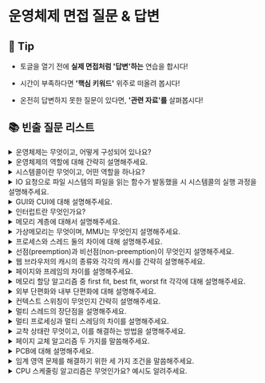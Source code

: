 # 운영체제 면접 질문 & 답변

## 🎁 Tip

- 토글을 열기 전에 **실제 면접처럼 '답변'하는** 연습을 합시다!

- 시간이 부족하다면 **'핵심 키워드'** 위주로 떠올려 봅시다!

- 온전히 답변하지 못한 질문이 있다면, **'관련 자료'를** 살펴봅시다!

## 📚 빈출 질문 리스트

<details>
<summary>운영체제는 무엇이고, 어떻게 구성되어 있나요?</summary>

### 👨🏻‍💻 **답변**

```
운영체제는 컴퓨터 하드웨어와 응용 프로그램 간의 상호작용을 관리하고 제어하여 사용자가 컴퓨터를 쉽게 다루게 해주는 인터페이스입니다.
운영체제는 크게 커널과 인터페이스로 이루어져 있습니다.
커널은 운영체제의 핵심 부분이자 시스템콜 인터페이스를 제공하며
보안, 메모리, 프로세스, 파일 시스템, I/O 디바이스, I/O 요청 관리 등 운영체제의 중추적인 역할을 합니다.
그리고 커널 내부에는 시스템콜과 디바이스 드라이버가 존재합니다.
인터페이스는 사용자의 명령을 전달하고 실행 결과를 사용자에게 알려주는 역할을 합니다.
```

### 🎯 **핵심 키워드**

```
커널, 인터페이스
```

### 📔 **관련 자료**

- [1. 운영체제와 컴퓨터](1.%20운영체제와%20컴퓨터.md)

</details>

<details>
<summary> 운영체제의 역할에 대해 간략히 설명해주세요. </summary>

### 👨🏻‍💻 **답변**

```
운영체제의 역할은 크게 4가지로 나눠볼 수 있습니다.
첫 번째, CPU를 어떤 프로세스에 할당할지, 프로세스의 생성과 삭제, 자원 할당 및 반환을 관리합니다.
두 번째, 한정된 메모리를 어떤 프로세스에 할당할지 관리합니다.
세 번째, 디스크 파일을 어떠한 방법으로 보관할지 관리합니다.
마지막으로 I/O 디바이스들과 컴퓨터 간 데이터를 주고받는 것을 관리합니다.
```

### 🎯 **핵심 키워드**

```
CPU, 프로세스, 메모리, 디스크 파일, I/O 디바이스 관리
```

### 📔 **관련 자료**

- [1. 운영체제와 컴퓨터](1.%20운영체제와%20컴퓨터.md)

</details>

<details>
<summary>시스템콜이란 무엇이고, 어떤 역할을 하나요?</summary>

### 👨🏻‍💻 **답변**

```
시스템 콜은 운영체제의 커널 기능을 사용자 프로그램이 호출할 수 있게 해주는 인터페이스입니다.
운영체제의 커널은 하드웨어 제어, 메모리 관리, 프로세스 관리 등 시스템의 중요한 기능을 수행하며, 이러한 기능들은 커널 모드에서만 실행될 수 있습니다.
사용자 프로그램은 커널 모드에서 실행되는 코드에 직접 접근할 수 없으므로, 시스템 콜을 통해 필요한 커널 기능을 요청하고 결과를 받아옵니다.
예를 들어, 파일을 읽거나 쓰기 위해 응용 프로그램은 시스템 콜을 사용하여 커널의 파일 시스템 드라이버를 호출합니다.
이 과정에서 응용 프로그램은 파일 시스템 작업을 수행할 수 있는 권한을 커널에 요청하고, 커널은 이 요청을 처리하여 응용 프로그램에 필요한 결과를 반환합니다.

시스템 콜은 운영체제의 중요한 부분으로, 응용 프로그램과 운영체제 간의 인터페이스를 제공하며, 운영체제의 기능을 안전하고 효율적으로 사용할 수 있게 합니다.
이를 통해 응용 프로그램은 하드웨어 직접 접근 없이도 필요한 작업을 수행할 수 있습니다.
```

### 🎯 **핵심 키워드**

```
운영체제, 커널, 인터페이스, 기능 수행, 하드웨어 접근
```

### 📔 **관련 자료**

- [1. 운영체제와 컴퓨터](1.%20운영체제와%20컴퓨터.md)

</details>

<details>
<summary>IO 요청으로 파일 시스템의 파일을 읽는 함수가 발동했을 시 시스템콜의 실행 과정을 설명해주세요.</summary>

### 👨🏻‍💻 **답변**

```
유저 프로그램이 modebit 1의 유저 모드에서 운영체제의 서비스를 받기 위해 접근하면,
호출된 시스템 콜이 유저 모드를 modebit 0의 커널 모드로 변환한 후 운영체제의 자원을 이용한 로직을 수행합니다.
그런 다음 다시 유저 모드로 돌아가서 그 뒤의 유저 프로그램 로직을 수행합니다.
```

### 🎯 **핵심 키워드**

```
modebit, 유저 모드, 커널 모드
```

### 📔 **관련 자료**

- [1. 운영체제와 컴퓨터](1.%20운영체제와%20컴퓨터.md)

</details>

<details>
<summary> GUI와 CUI에 대해 설명해주세요.</summary>

### 👨🏻‍💻 **답변**

```
CUI와 GUI는 사용자가 전자장치와 상호 작용할 수 있도록 하는 유저 인터페이스의 형태입니다.
CUI는 CMD 창과 같이 오직 텍스트로 컴퓨터와 상호 작용하는 인터페이스입니다.
GUI는 단순 명령어 창이 아닌 아이콘을 마우스로 클릭하는 등 그래픽 위주의 인터페이스를 말하며, 단순한 동작으로 컴퓨터와 상호 작용할 수 있도록 해줍니다.
```

### 🎯 **핵심 키워드**

```
유저 인터페이스, 텍스트, 그래픽
```

### 📔 **관련 자료**

- [1. 운영체제와 컴퓨터](1.%20운영체제와%20컴퓨터.md)

</details>

<details>
<summary>인터럽트란 무엇인가요? </summary>

### 👨🏻‍💻 **답변**

```
인터럽트는 어떤 신호가 들어왔을때 CPU 를 잠깐 정지시키는것을 말합니다.
키보드, 마우스 등 IO 디바이스로 인한 인터럽트, 0으로 숫자를 나누는 산술연산에서의 인터럽트, 프로세스 오류 등으로 발생합니다.
인터럽트가 발생되면 인터럽트 핸들러 함수가 모여 있는 인터럽트 벡터로 가서 인터럽트 핸들러 함수가 실행됩니다.
인터럽트 간에는 우선순위가 있고 우선순위에 따라 실행되어 인터럽트는 하드웨어 인터럽트, 소프트웨어 인터럽트 2가지로 나뉩니다.
```

### 🎯 **핵심 키워드**

```
CPU, 인터럽트 핸들러 함수
```

### 📔 **관련 자료**

- [1. 운영체제와 컴퓨터](1.%20운영체제와%20컴퓨터.md)

</details>

<details>
<summary>메모리 계층에 대해서 설명해주세요.</summary>

### 👨🏻‍💻 **답변**

``` 
메모리 계층은 레지스터, 캐시, 주기억장치, 보조기억장치로 구성되어 있습니다. 
레지스터는 CPU 안에 있는 메모리로 휘발성이며 속도가 가장 빠르고 기억 용량이 가장 낮습니다. 
캐시는 CPU 안에 있는 메모리로 대표적으로 L1, L2 캐시가 있으며 휘발성이고 속도가 빠르며 기억 용량이 낮습니다. 
주기억장치는 RAM을 가리키며 휘발성이며 속도와 기억 용량이 보통입니다.
보조기억장치로는 HDD, SSD를 일컬으며 비휘발성이며 속도가 낮고 기억 용량이 높습니다. 
```

### 🎯 **핵심 키워드**

```
 레지스터, 캐시, 주기억장치(RAM), 보조기억장치(HDD, SSD), 휘발성, 속도, 기억 용량
```

### 📔 **관련 자료**

- [2. 메모리](2.%20메모리.md)

</details>

<details>
<summary>가상메모리는 무엇이며, MMU는 무엇인지 설명해주세요.</summary>

### 👨🏻‍💻 **답변**

``` 
가상메모리는 RAM의 크기를 실제보다 크게 확장하는 기술입니다. 
이를 통해 프로세스 전체가 메모리 내에 올라오지 않더라도 실행이 가능하도록 합니다. 
이를 통해 더 많은 프로그램이 동시에 실행될 수 있고, 프로그램들 간의 메모리 사용이 효율적으로 관리될 수 있습니다. 
MMU는 CPU와 메모리 사이에 위치하며 가상 주소를 실제 메모리 주소로 변환해주는 장치입니다. 
```

### 🎯 **핵심 키워드**

```
확장, 가상 주소, 실제 주소, 변환
```

### 📔 **관련 자료**

- [2. 메모리](2.%20메모리.md)

</details>

<details>
<summary>프로세스와 스레드 둘의 차이에 대해 설명해주세요.</summary>

### 👨🏻‍💻 **답변**

``` 
프로세스는 메인 메모리(주기억장치)에 적재되어 실행되는 프로그램의 인스턴스를 의미하며, 
운영체제로부터 자원을 할당받은 작업의 단위를 의미합니다. 
반면, 스레드는 한 프로세스 내의 실행 흐름의 단위를 의미합니다. 

프로세스는 프로세스마다 최소 하나의 스레드를 보유하고 있으며, 각각 별도의 주소공간을 독립적으로 할당받게 됩니다.
반면 스레드는 스택만 공간을 따로 할당받고 나머지 힙, 데이터, 코드 영역에서는 공간과 자원을 공유하며 사용하게 됩니다.
```

### 🎯 **핵심 키워드**

```
단위, 독립, 공유
```

### 📔 **관련 자료**

- [3. 프로세스와 스레드](3.%20프로세스와%20스레드.md)

</details>

<details>
<summary>선점(preemption)과 비선점(non-preemption)이 무엇인지 설명해주세요.</summary>

### 👨🏻‍💻 **답변**

``` 
선점 방식은 현재 사용하고 있는 프로세스를 알고리즘에 의해 중단시키고 다른 프로세스에 CPU 소유권을 할당하는 방식입니다. 
반면, 비선점 방식은 프로세스가 스스로 CPU 소유권을 포기하는 방식이며, 강제로 프로세스를 중지하지 않습니다. 그렇기에 현재 실행되고 있는 프로세스의 CPU 사용이 끝날 때까지 기다려야 합니다.
```

### 🎯 **핵심 키워드**

```
소유권, 중단
```

### 📔 **관련 자료**

- [4. CPU 스케줄링 알고리즘](4.%20CPU%20스케줄링%20알고리즘.md)

</details>

<details>
<summary> 웹 브라우저의 캐시의 종류와 각각의 캐시를 간략히 설명해주세요. </summary>

### 👨🏻‍💻 **답변**

```
웹 브라우저의 대표적인 캐시로는 쿠키, 로컬 스토리지, 세션 스토리지가 있습니다.
쿠키는 만료기한이 있는 키-값 저장소이며 4KB까지 데이터를 저장할 수 있고 만료기한을 정할 수 있습니다.
로컬 스토리지는 만료기한이 없는 키-값 저장소이며 최대 10MB까지 저장할 수 있고 도메인 단위로 저장 및 생성됩니다.
마지막으로 세션 스토리지는 만료기한이 없는 키-값 저장소이며 최대 5MB까지 저장할 수 있고 탭 단위로 생성됩니다.
추가로 로컬 스토리지와 세션 스토리지는 클라이언트에서만 수정 가능합니다.
```

### 🎯 **핵심 키워드**

```
쿠키, 로컬 스토리지, 세션 스토리지, 만료기한
```

### 📔 **관련 자료**

- [2. 메모리](2.%20메모리.md)

</details>

<details>
<summary> 페이지와 프레임의 차이를 설명해주세요. </summary>

### 👨🏻‍💻 **답변**

```
페이지는 가상 메모리를 사용하는 최소 크기 단위를 뜻하고 프레임은 실제 메모리를 사용하는 최소 크기 단위를 뜻합니다.
페이지와 프레임 모두 최소 크기 단위라는 점은 같지만, 가상 메모리에서의 단위인지 실제 메모리에서의 단위인지에 차이가 있습니다.
```

### 🎯 **핵심 키워드**

```
가상 메모리, 실제 메모리, 단위
```

### 📔 **관련 자료**

- [2. 메모리](2.%20메모리.md)

</details>

<details>
<summary> 메모리 할당 알고리즘 중 first fit, best fit, worst fit 각각에 대해 설명해주세요. </summary>

### 👨🏻‍💻 **답변**

```
first fit은 최초적합으로도 불리며 위쪽이나 아래쪽부터 시작하여 홀을 찾으면 메모리를 바로 할당하는 알고리즘 입니다.
best fit은 최적적합으로도 불리며 프로세스의 크기 이상인 공간 중 가장 작은 홀부터 메모리를 할당하는 알고리즘 입니다.
마지막으로 worst fit은 최악적합으로도 불리며 프로세스의 크기와 가장 많이 차이가 나는 홀에 메모리를 할당하는 알고리즘 입니다.
```

### 🎯 **핵심 키워드**

```
최초적합, 최적적합, 최악적합
```

### 📔 **관련 자료**

- [2. 메모리](2.%20메모리.md)

</details>

<details>
<summary> 외부 단편화와 내부 단편화에 대해 설명해주세요. </summary>

### 👨🏻‍💻 **답변**

```
외부 단편화는 메모리를 나는 크기보다 프로그램이 커서 들어가지 못하는 공간이 많이 발생하는 현상을 말합니다. 이는 메모리 배치에 따라 발생하는 문제입니다.
반대로 내부 단편화는 메모리를 나눈 크기보다 프로그램이 작아서 내부에 사용 불가능한 공간이 많이 발생하는 현상을 말합니다.
```

### 🎯 **핵심 키워드**

```
메모리, 프로그램 크기
```

### 📔 **관련 자료**

- [2. 메모리](2.%20메모리.md)

</details>

<details>
<summary> 컨텍스트 스위칭이 무엇인지 간략히 설명해주세요. </summary>

### 👨🏻‍💻 **답변**

```
하나의 프로세스가 CPU를 사용 중인 상태에서 다른 프로세스가 CPU를 사용하도록 하기 위해, PCB를 교환하는 과정을 말합니다.
컨텍스트 스위칭이 일어나면 유휴시간 (idle time) 및 캐시미스 등의 비용이 발생하게 됩니다.
```

### 🎯 **핵심 키워드**

```
PCB 교환, 유휴시간, 캐시미스
```

### 📔 **관련 자료**

- [3. 프로세스와 스레드](3.%20프로세스와%20스레드.md)

</details>

<details>
<summary>멀티 스레드의 장단점을 설명해주세요.</summary>

### 👨🏻‍💻 **답변**

``` 
멀티 스레드를 통해 하나의 실행 흐름인 프로세스를 여러 개의 실행 흐름으로 만들 수 있습니다. 스레드는 자원을 공유하기 때문에, 프로세스의 처리 능력 향상과 자원의 소모가 줄어드는 것을 기대할 수 있다는 장점이 있습니다.  
하지만 하나의 스레드에 문제가 생길 경우 다른 스레드에도 영향을 끼쳐 프로세스에 문제가 생길 수 있다는 단점이 있습니다.
```

### 🎯 **핵심 키워드**

```
자원 공유, 프로세스
```

### 📔 **관련 자료**

- [3. 프로세스와 스레드](3.%20프로세스와%20스레드.md)
- [운영체제 기술면접](https://imbf.github.io/interview/2020/11/26/NAVER-Interview-Preparation-1.html)

</details>

<details>

<summary>멀티 프로세싱과 멀티 스레딩의 차이를 설명해주세요.</summary>

### 👨🏻‍💻 **답변**

``` 
멀티프로세싱은 여러 개의 프로세스를 통해 동시에 두 가지 이상의 일을 수행하는 것을 말합니다.
이를 통해 하나 이상의 일을 병렬로 처리할 수 있으며
특정 프로세스의 메모리, 프로세스 중 일부에 문제가 발생하더라도 다른 프로세스를 이용해 처리할 수 있어 신뢰성이 높다는 강점이 있습니다.

멀티 스레딩은 프로세스 내 작업을 여러 개의 스레드로 처리하는 기법을 말하며,
스레드끼리 서로 자원을 공유하기 때문에 효율성이 높습니다.
하지만 하나의 스레드에 문제가 생기면 프로세스에 영향을 줄 수 있다는 단점이 있습니다.

멀티프로세싱의 경우 프로세스끼리는 자원을 공유하지 않지만,
멀티스레딩의 경우에는 스레드끼리 같은 프로세스의 자원을 공유한다는 차이가 있습니다.
```

### 🎯 **핵심 키워드**

```
병렬 처리, 신뢰성, 효율성, 자원 공유
```

### 📔 **관련 자료**

- [3. 프로세스와 스레드](3.%20프로세스와%20스레드.md)
- [멀티 스레드와 멀티 프로세스](https://inpa.tistory.com/entry/%F0%9F%91%A9%E2%80%8D%F0%9F%92%BB-multi-process-multi-thread)
</details>

<details>
<summary>교착 상태란 무엇이고, 이를 해결하는 방법을 설명해주세요.</summary>

### 👨🏻‍💻 **답변**

``` 
두 개 이상의 프로세스가 서로가 가진 자원을 기다리며 중단된 상태로 데드락 이라고도 합니다.
교착 상태는 상호 배제, 점유와 대기, 비선점, 환형 대기의 4가지 조건을 만족할 때 발생합니다. 
이를 해결하기 위해서는 4가지 방법이 존재합니다. 애초에 자원을 할당할 때 교착 상태의 조건을 만족시키지 않게 함으로써 교착 상태를 방지하는 예방과, 교착상태가 발생할 가능성이 있는 자원 할당은 하지 않는 회피 방식, 그리고 교착상태가 발생 할 수 있도록 놔 두고 교착상태가 발생 할 경우 찾아내어 고치는 탐지 및 회복 방식이 있고, 현대 운영체제는 이러한 교착 상태가 드물게 일어나고 고치는 비용이 더 크다는 점에서 사용자가 직접 작업을 종료하는 방식을 채택했습니다.
```

### 🎯 **핵심 키워드**

```
예방, 회피, 탐지 및 회복, 사용자 종료
```

### 📔 **관련 자료**

- [3. 프로세스와 스레드](3.%20프로세스와%20스레드.md)

</details>

<details>

<summary>페이지 교체 알고리즘 두 가지를 말씀해주세요.</summary>

### 👨🏻‍💻 **답변**

```
페이지 교체 알고리즘에는
메모리에 가장 먼저 적재된 페이지를 교체하는 FIFO와
참조가 가장 오래된 페이지를 교체하는 LRU가 있습니다.
FIFO의 경우는 단순하지만, 프로그램 실행 내내 사용될 페이지는 먼저 적재되었다고 해서 교체되면 안되기 때문에
성능 측면에서 좋지 않다는 문제점이 있습니다.
LRU의 경우는 가장 오래된 페이지라는 것을 파악하기 위해 각 페이지마다 계수기, 스택을 두어야 하는 문제점이 있습니다.
```

### 🎯 **핵심 키워드**

```
메모리, 페이지, 참조
```

### 📔 **관련 자료**

- [2. 메모리](2.%20메모리.md)

</details>

<details>

<summary>PCB에 대해 설명해주세요.</summary>

### 👨🏻‍💻 **답변**

```
PCB는 프로세스 제어 블록이라고도 하며, 운영체제에서 프로세스에 대한 메타데이터를 저장한 데이터를 말합니다.
프로세스가 생성되면 운영체제는 해당 PCB를 생성하는데, 프로세스 스케줄링 상태, 프로세스 ID, 레지스터 값 등으로 이루어져 있습니다.
이는 프로세스의 중요한 정보를 포함하고 있기 때문에 일반 사용자가 접근하지 못하도록 커널 스택의 가장 앞부분에서 관리됩니다.
```

### 🎯 **핵심 키워드**

```
프로세스, 메타데이터, 커널 스택
```

### 📔 **관련 자료**

- [3. 프로세스와 스레드](3.%20프로세스와%20스레드.md)

</details>

<details>

<summary>임계 영역 문제를 해결하기 위한 세 가지 조건을 말씀해주세요.</summary>

### 👨🏻‍💻 **답변**

```
임계 영역을 해결하기 위한 조건으로는
한 프로세스가 임계 영역에 들어갔을 때 다른 프로세스는 들어갈 수 없는 상호 배제와
특정 프로세스가 영원히 임계 영역에 들어가지 못하면 안되는 한정 대기,
그리고 만약 어떠한 프로세스도 임계 영역을 사용하지 않는다면 임계 영역 외부의 어떠한 프로세스도 들어갈 수 있는 융통성이 있습니다.
```

### 🎯 **핵심 키워드**

```
상호 배제, 한정 대기, 융통성
```

### 📔 **관련 자료**

- [3. 프로세스와 스레드](3.%20프로세스와%20스레드.md)

</details>

<details>

<summary>CPU 스케줄링 알고리즘은 무엇인가요? 예시도 알려주세요.
</summary>

### 👨🏻‍💻 **답변**

```
CPU 스케줄링 알고리즘은 프로세스에서 해야 하는 일을 스레드 단위로 배치하는 알고리즘을 의미합니다. 
프로그램이 실행될 때 어떤 프로그램에게 CPU 소유권을 줄 것인지 결정합니다. 
```

### 🎯 **핵심 키워드**

```
배치, 프로세스, 스레드, CPU 소유권
```

### 📔 **관련 자료**

- [4. CPU 스케줄링 알고리즘](4.%20CPU%20스케줄링%20알고리즘.md)

</details>